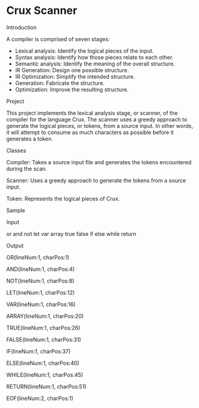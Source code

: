 Crux Scanner
====

Introduction

A compiler is comprised of seven stages:
-	Lexical analysis: Identify the logical pieces of the input.
-	Syntax analysis: Identify how those pieces relate to each other.
-	Semantic analysis: Identify the meaning of the overall structure.
-	IR Generation: Design one possible structure.
-	IR Optimization: Simplify the intended structure.
-	Generation: Fabricate the structure.
-	Optimization: Improve the resulting structure.

Project

This project implements the lexical analysis stage, or scanner, of the compiler for the language Crux. The scanner uses a greedy approach to generate the logical pieces, or tokens, from a source input. In other words, it will attempt to consume as much characters as possible before it generates a token.

Classes

Compiler: Takes a source input file and generates the tokens encountered during the scan.

Scanner: Uses a greedy approach to generate the tokens from a source input.

Token: Represents the logical pieces of Crux.

Sample

Input

or and not let var array true false if else while return


Output

OR(lineNum:1, charPos:1)

AND(lineNum:1, charPos:4)

NOT(lineNum:1, charPos:8)

LET(lineNum:1, charPos:12)

VAR(lineNum:1, charPos:16)

ARRAY(lineNum:1, charPos:20)

TRUE(lineNum:1, charPos:26)

FALSE(lineNum:1, charPos:31)

IF(lineNum:1, charPos:37)

ELSE(lineNum:1, charPos:40)

WHILE(lineNum:1, charPos:45)

RETURN(lineNum:1, charPos:51)

EOF(lineNum:2, charPos:1)

